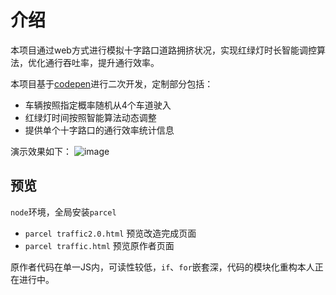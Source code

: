 # 介绍

本项目通过web方式进行模拟十字路口道路拥挤状况，实现红绿灯时长智能调控算法，优化通行吞吐率，提升通行效率。

本项目基于[codepen](https://codepen.io/motorlatitude/pen/grdtj)进行二次开发，定制部分包括：
- 车辆按照指定概率随机从4个车道驶入
- 红绿灯时间按照智能算法动态调整
- 提供单个十字路口的通行效率统计信息

演示效果如下：
![image](https://user-images.githubusercontent.com/1658418/139542773-0f1b6f3a-330a-4347-bc8d-5ce897c8a93c.png)

## 预览

`node`环境，全局安装`parcel`

* `parcel traffic2.0.html` 预览改造完成页面
* `parcel traffic.html` 预览原作者页面


原作者代码在单一JS内，可读性较低，`if`、`for`嵌套深，代码的模块化重构本人正在进行中。
